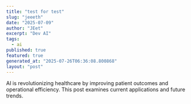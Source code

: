 ```yaml
---
title: "test for test"
slug: "jeeeth"
date: "2025-07-09"
author: "JEet"
excerpt: "Dev AI"
tags:
  - ai
published: true
featured: true
generated_at: "2025-07-26T06:36:08.800868"
layout: "post"
---
```


AI is revolutionizing healthcare by improving patient outcomes and operational efficiency. This post examines current applications and future trends.